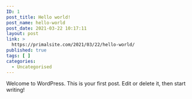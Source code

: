 ```yaml
---
ID: 1
post_title: Hello world!
post_name: hello-world
post_date: 2021-03-22 10:17:11
layout: post
link: >
  https://primalsite.com/2021/03/22/hello-world/
published: true
tags: [ ]
categories:
  - Uncategorised
---
```

<!-- wp:paragraph -->
<p>Welcome to WordPress. This is your first post. Edit or delete it, then start writing!</p>
<!-- /wp:paragraph -->